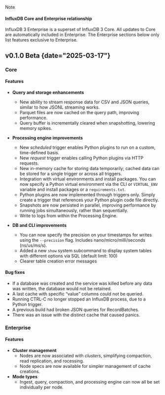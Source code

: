 > [!Note]
> #### InfluxDB Core and Enterprise relationship
> 
> InfluxDB 3 Enterprise is a superset of InfluxDB 3 Core.
> All updates to Core are automatically included in Enterprise.
> The Enterprise sections below only list features exclusive to Enterprise.

## v0.1.0 Beta {date="2025-03-17"}

### Core
#### Features
- **Query and storage enhancements**
  - New ability to stream response data for CSV and JSON queries, similar to how JSONL streaming works. 
  - Parquet files are now cached on the query path, improving performance.
  - Query buffer is incrementally cleared when snapshotting, lowering memory spikes.

- **Processing engine improvements**
  - New _scheduled_ trigger enables Python plugins to run on a custom, time-defined basis.
  - New _request_ trigger enables calling Python plugins via HTTP requests.
  - New in-memory cache for storing data temporarily; cached data can be stored for a single trigger or across all triggers. 
  - Integration with virtual environments and install packages. You can now specify a Python virtual environment via the CLI or `VIRTUAL_ENV` variable and install packages or a `requirements.txt`.
  - Python plugins are now implemented through triggers only. Simply create a trigger that references your Python plugin code file directly.
  - Snapshots are now persisted in parallel, improving performance by running jobs simultaneously, rather than sequentially.
  - Write to logs from within the Processing Engine.

- **DB and CLI improvements**
  - You can now specify the precision on your timestamps for writes using the `--precision` flag. Includes nano/micro/milli/seconds (ns/us/ms/s).
  - Added a new `show` system  subcommand to display system tables with different options via SQL (default limit: 100)
  - Clearer table creation error messages

#### Bug fixes
  - If a database was created and the service was killed before any data was written, the database would not be retained. 
  - A last cache with specific “value” columns could not be queried.
  - Running CTRL-C no longer stopped an InfluxDB process, due to a Python trigger.
  - A previous build had broken JSON queries for RecordBatches.
  - There was an issue with the distinct cache that caused panics.

### Enterprise
#### Features
- **Cluster management**
  - Nodes are now associated with _clusters_, simplifying compaction, read replication, and rocessing.
  - Node specs are now available for simpler management of cache creations. 
- **Mode types**
  - Ingest, query, compaction, and processing engine can now all be set individually per node.
